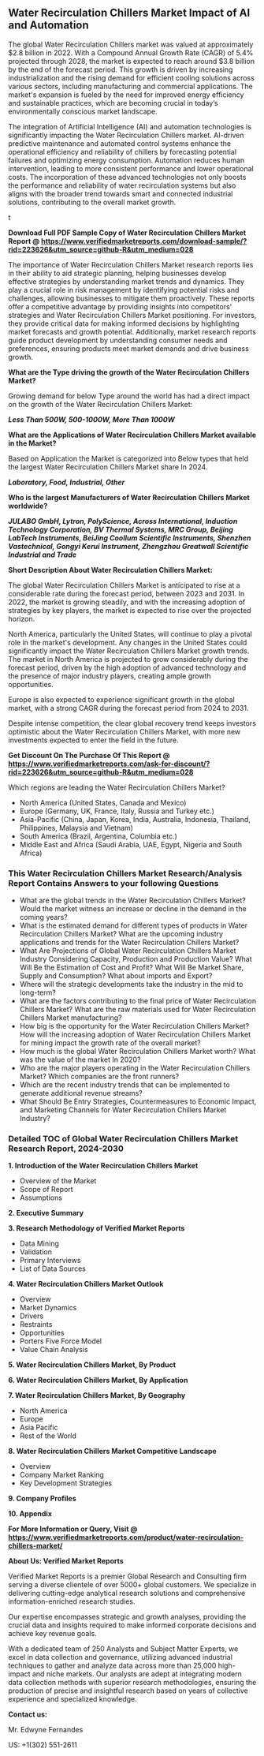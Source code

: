 <h2>Water Recirculation Chillers Market Impact of AI and Automation</h2><p>The global Water Recirculation Chillers market was valued at approximately $2.8 billion in 2022. With a Compound Annual Growth Rate (CAGR) of 5.4% projected through 2028, the market is expected to reach around $3.8 billion by the end of the forecast period. This growth is driven by increasing industrialization and the rising demand for efficient cooling solutions across various sectors, including manufacturing and commercial applications. The market's expansion is fueled by the need for improved energy efficiency and sustainable practices, which are becoming crucial in today’s environmentally conscious market landscape.</p><p>The integration of Artificial Intelligence (AI) and automation technologies is significantly impacting the Water Recirculation Chillers market. AI-driven predictive maintenance and automated control systems enhance the operational efficiency and reliability of chillers by forecasting potential failures and optimizing energy consumption. Automation reduces human intervention, leading to more consistent performance and lower operational costs. The incorporation of these advanced technologies not only boosts the performance and reliability of water recirculation systems but also aligns with the broader trend towards smart and connected industrial solutions, contributing to the overall market growth.</p>t</p><p id="" class=""><strong>Download Full PDF Sample Copy of Water Recirculation Chillers Market Report @ <a href="https://www.verifiedmarketreports.com/download-sample/?rid=223626&utm_source=github-R&utm_medium=028" target="_blank">https://www.verifiedmarketreports.com/download-sample/?rid=223626&utm_source=github-R&utm_medium=028</a></strong></p><p>The importance of&nbsp;Water Recirculation Chillers Market research reports lies in their ability to aid strategic planning, helping businesses develop effective strategies by understanding market trends and dynamics. They play a crucial role in risk management by identifying potential risks and challenges, allowing businesses to mitigate them proactively. These reports offer a competitive advantage by providing insights into competitors' strategies and Water Recirculation Chillers Market positioning. For investors, they provide critical data for making informed decisions by highlighting market forecasts and growth potential. Additionally, market research reports guide product development by understanding consumer needs and preferences, ensuring products meet market demands and drive business growth.</p><p><strong>What are the&nbsp;Type driving the growth of the Water Recirculation Chillers Market?</strong></p><p id="" class="">Growing demand for below Type around the world has had a direct impact on the growth of the Water Recirculation Chillers Market:</p><em><strong>Less Than 500W, 500-1000W, More Than 1000W</strong></em></p><strong>What are the&nbsp;Applications&nbsp;of Water Recirculation Chillers Market available in the Market?</strong></p><p id="" class="">Based on Application the Market is categorized into Below types that held the largest Water Recirculation Chillers Market share In 2024.</p><em><strong>Laboratory, Food, Industrial, Other</strong></em></p><strong>Who is the largest Manufacturers of Water Recirculation Chillers Market worldwide?</strong></p><p><em><strong>JULABO GmbH, Lytron, PolyScience, Across International, Induction Technology Corporation, BV Thermal Systems, MRC Group, Beijing LabTech Instruments, BeiJing Coollum Scientific Instruments, Shenzhen Vastechnical, Gongyi Kerui Instrument, Zhengzhou Greatwall Scientific Industrial and Trade</strong></em></p><p id="" class=""><strong>Short Description About Water Recirculation Chillers Market:</strong></p><p>The global Water Recirculation Chillers Market is anticipated to rise at a considerable rate during the forecast period, between 2023 and 2031. In 2022, the market is growing steadily, and with the increasing adoption of strategies by key players, the market is expected to rise over the projected horizon.</p><p>North America, particularly the United States, will continue to play a pivotal role in the market's development. Any changes in the United States could significantly impact the Water Recirculation Chillers Market growth trends. The market in North America is projected to grow considerably during the forecast period, driven by the high adoption of advanced technology and the presence of major industry players, creating ample growth opportunities.</p><p>Europe is also expected to experience significant growth in the global market, with a strong CAGR during the forecast period from 2024 to 2031.</p><p>Despite intense competition, the clear global recovery trend keeps investors optimistic about the Water Recirculation Chillers Market, with more new investments expected to enter the field in the future.</p><p id="" class=""><strong>Get Discount On The Purchase Of This Report @ <a href="https://www.verifiedmarketreports.com/ask-for-discount/?rid=223626&utm_source=github-R&utm_medium=028" target="_blank">https://www.verifiedmarketreports.com/ask-for-discount/?rid=223626&utm_source=github-R&utm_medium=028</a></strong></p>Which regions are leading the Water Recirculation Chillers Market?</p><ul><li>North America (United States, Canada and Mexico)</li><li>Europe (Germany, UK, France, Italy, Russia and Turkey etc.)</li><li>Asia-Pacific (China, Japan, Korea, India, Australia, Indonesia, Thailand, Philippines, Malaysia and Vietnam)</li><li>South America (Brazil, Argentina, Columbia etc.)</li><li>Middle East and Africa (Saudi Arabia, UAE, Egypt, Nigeria and South Africa)</li></ul><h3 id="" class="">This Water Recirculation Chillers Market Research/Analysis Report Contains Answers to your following Questions</h3><ul><li>What are the global trends in the Water Recirculation Chillers Market? Would the market witness an increase or decline in the demand in the coming years?</li><li>What is the estimated demand for different types of products in Water Recirculation Chillers Market? What are the upcoming industry applications and trends for the Water Recirculation Chillers Market?</li><li>What Are Projections of Global Water Recirculation Chillers Market Industry Considering Capacity, Production and Production Value? What Will Be the Estimation of Cost and Profit? What Will Be Market Share, Supply and Consumption? What about imports and Export?</li><li>Where will the strategic developments take the industry in the mid to long-term?</li><li>What are the factors contributing to the final price of Water Recirculation Chillers Market? What are the raw materials used for Water Recirculation Chillers Market manufacturing?</li><li>How big is the opportunity for the Water Recirculation Chillers Market? How will the increasing adoption of Water Recirculation Chillers Market for mining impact the growth rate of the overall market?</li><li>How much is the global Water Recirculation Chillers Market worth? What was the value of the market In 2020?</li><li>Who are the major players operating in the Water Recirculation Chillers Market? Which companies are the front runners?</li><li>Which are the recent industry trends that can be implemented to generate additional revenue streams?</li><li>What Should Be Entry Strategies, Countermeasures to Economic Impact, and Marketing Channels for Water Recirculation Chillers Market Industry?</li></ul><h3 id="" class="">Detailed TOC of Global Water Recirculation Chillers Market Research Report, 2024-2030</h3><p id="" class=""><strong>1. Introduction of the Water Recirculation Chillers Market</strong></p><ul><li>Overview of the Market</li><li>Scope of Report</li><li>Assumptions</li></ul><p id="" class=""><strong>2. Executive Summary</strong></p><p id="" class=""><strong>3. Research Methodology of Verified Market Reports</strong></p><ul><li>Data Mining</li><li>Validation</li><li>Primary Interviews</li><li>List of Data Sources</li></ul><p id="" class=""><strong>4. Water Recirculation Chillers Market Outlook</strong></p><ul><li>Overview</li><li>Market Dynamics</li><li>Drivers</li><li>Restraints</li><li>Opportunities</li><li>Porters Five Force Model</li><li>Value Chain Analysis</li></ul><p id="" class=""><strong>5. Water Recirculation Chillers Market, By Product</strong></p><p id="" class=""><strong>6. Water Recirculation Chillers Market, By Application</strong></p><p id="" class=""><strong>7. Water Recirculation Chillers Market, By Geography</strong></p><ul><li>North America</li><li>Europe</li><li>Asia Pacific</li><li>Rest of the World</li></ul><p id="" class=""><strong>8. Water Recirculation Chillers Market Competitive Landscape</strong></p><ul><li>Overview</li><li>Company Market Ranking</li><li>Key Development Strategies</li></ul><p id="" class=""><strong>9. Company Profiles</strong></p><p id="" class=""><strong>10. Appendix</strong></p><p id="" class=""><strong>For More Information or Query, Visit @ <a href="https://www.verifiedmarketreports.com/product/water-recirculation-chillers-market/" target="_blank">https://www.verifiedmarketreports.com/product/water-recirculation-chillers-market/</a></strong></p><p id="" class=""><strong>About Us: Verified Market Reports</strong></p><p id="" class="">Verified Market Reports is a premier Global Research and Consulting firm serving a diverse clientele of over 5000+ global customers. We specialize in delivering cutting-edge analytical research solutions and comprehensive information-enriched research studies.</p><p id="" class="">Our expertise encompasses strategic and growth analyses, providing the crucial data and insights required to make informed corporate decisions and achieve key revenue goals.</p><p id="" class="">With a dedicated team of 250 Analysts and Subject Matter Experts, we excel in data collection and governance, utilizing advanced industrial techniques to gather and analyze data across more than 25,000 high-impact and niche markets. Our analysts are adept at integrating modern data collection methods with superior research methodologies, ensuring the production of precise and insightful research based on years of collective experience and specialized knowledge.</p><p id="" class=""><strong>Contact us:</strong></p><p id="" class="">Mr. Edwyne Fernandes</p><p id="" class="">US: +1(302) 551-2611</p>